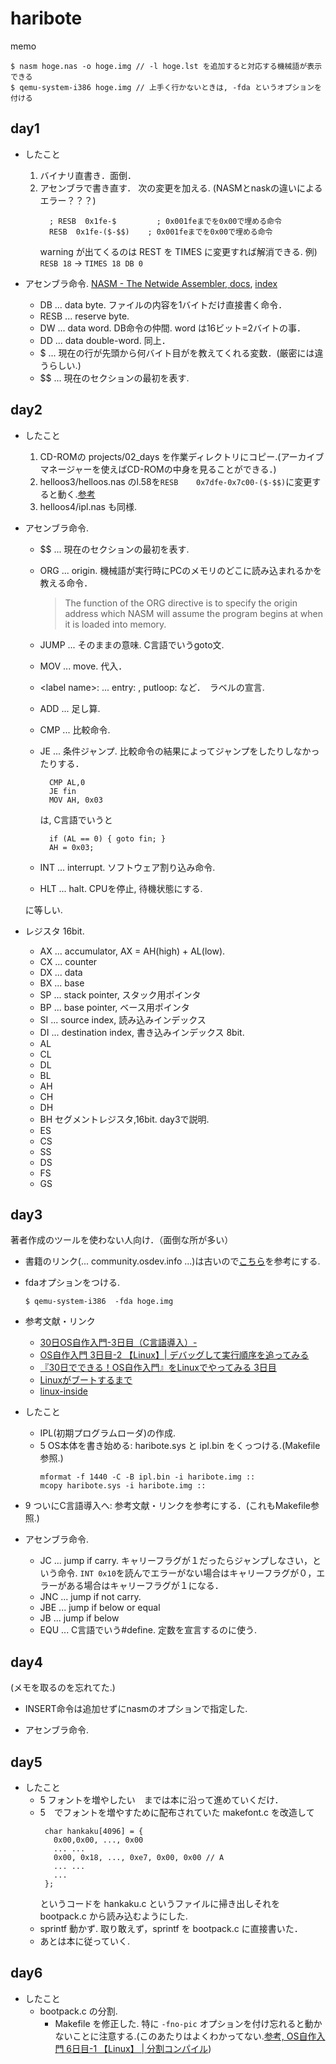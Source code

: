 # haribote

memo
```
$ nasm hoge.nas -o hoge.img // -l hoge.lst を追加すると対応する機械語が表示できる
$ qemu-system-i386 hoge.img // 上手く行かないときは, -fda というオプションを付ける
```

## day1

- したこと
  1. バイナリ直書き．面倒．
  2. アセンブラで書き直す． 次の変更を加える. (NASMとnaskの違いによるエラー？？？)
     ```
       ; RESB  0x1fe-$         ; 0x001feまでを0x00で埋める命令
       RESB  0x1fe-($-$$)    ; 0x001feまでを0x00で埋める命令
     ```
     warning が出てくるのは REST を TIMES に変更すれば解消できる. 例) ``RESB 18`` -> ``TIMES 18 DB 0``

- アセンブラ命令. [NASM - The Netwide Assembler, docs](https://www.nasm.us/xdoc/2.14.02/html/nasmdoc0.html), [index](https://nasm.us/doc/nasmdoci.html)

  - DB ... data byte. ファイルの内容を1バイトだけ直接書く命令．
  - RESB ... reserve byte.
  - DW ... data word. DB命令の仲間. word は16ビット=2バイトの事．
  - DD ... data double-word. 同上．
  - $ ... 現在の行が先頭から何バイト目がを教えてくれる変数．(厳密には違うらしい.)
  - $$ ... 現在のセクションの最初を表す.

## day2

- したこと
  1. CD-ROMの projects/02_days を作業ディレクトリにコピー.(アーカイブマネージャーを使えばCD-ROMの中身を見ることができる．)
  2. helloos3/helloos.nas のl.58を``RESB    0x7dfe-0x7c00-($-$$)``に変更すると動く.[参考](https://qiita.com/pollenjp/items/d15fce401bccd37e8059#helloos3%E3%81%A7%E8%A9%B0%E3%81%BE%E3%81%A3%E3%81%9F%E3%81%A8%E3%81%93%E3%82%8D) 
  3. helloos4/ipl.nas も同様.

- アセンブラ命令.
  - $$ ... 現在のセクションの最初を表す.
  - ORG ... origin. 機械語が実行時にPCのメモリのどこに読み込まれるかを教える命令．

    >The function of the ORG directive is to specify the origin address which NASM will assume the program begins at when it is loaded into memory.
  - JUMP ... そのままの意味. C言語でいうgoto文.
  - MOV ... move. 代入．
  - \<label name\>: ... entry: , putloop: など．　ラベルの宣言.
  - ADD ... 足し算.
  - CMP ... 比較命令.
  - JE ... 条件ジャンプ. 比較命令の結果によってジャンプをしたりしなかったりする．
    ```
      CMP AL,0
      JE fin
      MOV AH, 0x03
    ```
    は, C言語でいうと
    ```
      if (AL == 0) { goto fin; }
      AH = 0x03;
    ```
  - INT ... interrupt. ソフトウェア割り込み命令.
  - HLT ... halt. CPUを停止, 待機状態にする.

  に等しい.


- レジスタ
  16bit.
  - AX ... accumulator, AX = AH(high) + AL(low).
  - CX ... counter
  - DX ... data
  - BX ... base
  - SP ... stack pointer, スタック用ポインタ
  - BP ... base pointer, ベース用ポインタ
  - SI ... source index, 読み込みインデックス
  - DI ... destination index, 書き込みインデックス
  8bit.
  - AL
  - CL
  - DL
  - BL
  - AH
  - CH
  - DH
  - BH
  セグメントレジスタ,16bit. day3で説明.
  - ES
  - CS
  - SS
  - DS
  - FS
  - GS


## day3

著者作成のツールを使わない人向け．（面倒な所が多い）


- 書籍のリンク(... community.osdev.info ...)は古いので[こちら](http://oswiki.osask.jp/?%28AT%29BIOS)を参考にする.
- fdaオプションをつける.
  ```
  $ qemu-system-i386  -fda hoge.img
  ```

- 参考文献・リンク
  - [30日OS自作入門-3日目（C言語導入）-](https://motojiroxx.hatenablog.com/entry/2018/06/11/004414)
  - [OS自作入門 3日目-2 【Linux】| デバッグして実行順序を追ってみる](http://bttb.s1.valueserver.jp/wordpress/blog/2017/12/06/makeos-3-2/)
  - [『30日でできる！OS自作入門』をLinuxでやってみる 3日目](https://syusui.tumblr.com/post/109884535088/30%E6%97%A5%E3%81%A7%E3%81%A7%E3%81%8D%E3%82%8Bos%E8%87%AA%E4%BD%9C%E5%85%A5%E9%96%80%E3%82%92linux%E3%81%A7%E3%82%84%E3%81%A3%E3%81%A6%E3%81%BF%E3%82%8B-3%E6%97%A5%E7%9B%AE?is_related_post=1)
  - [Linuxがブートするまで](https://keichi.net/post/linux-boot/)
  - [linux-inside](https://0xax.gitbooks.io/linux-insides/)

- したこと
  - IPL(初期プログラムローダ)の作成.
  - 5 OS本体を書き始める: haribote.sys と ipl.bin をくっつける.(Makefile参照.)
    ```
    mformat -f 1440 -C -B ipl.bin -i haribote.img ::
    mcopy haribote.sys -i haribote.img ::
    ```
 - 9 ついにC言語導入へ: 参考文献・リンクを参考にする．(これもMakefile参照.)



- アセンブラ命令.
  - JC ... jump if carry. キャリーフラグが１だったらジャンプしなさい，という命令. ``INT 0x10``を読んでエラーがない場合はキャリーフラグが０，エラーがある場合はキャリーフラグが１になる．
  - JNC ... jump if not carry.
  - JBE ... jump if below or equal
  - JB ... jump if below 
  - EQU ... C言語でいう#define. 定数を宣言するのに使う.


## day4
(メモを取るのを忘れてた.)

- INSERT命令は追加せずにnasmのオプションで指定した.

- アセンブラ命令.


## day5

- したこと
  - 5 フォントを増やしたい　までは本に沿って進めていくだけ．
  - 5　でフォントを増やすために配布されていた makefont.c を改造して  
    ```
     char hankaku[4096] = {
	   0x00,0x00, ..., 0x00
	   ... ...
	   0x00, 0x18, ..., 0xe7, 0x00, 0x00 // A
	   ... ...
	   ...
	 };
	```
	というコードを hankaku.c というファイルに掃き出しそれを bootpack.c から読み込むようにした.
  - sprintf 動かず. 取り敢えず，sprintf を bootpack.c に直接書いた．
  - あとは本に従っていく.



## day6

- したこと
  - bootpack.c の分割.
    - Makefile を修正した. 特に ``-fno-pic`` オプションを付け忘れると動かないことに注意する.(このあたりはよくわかってない.[参考, OS自作入門 6日目-1 【Linux】 | 分割コンパイル](http://bttb.s1.valueserver.jp/wordpress/blog/2017/12/21/makeos-6-1/))

